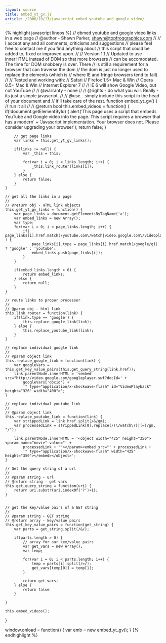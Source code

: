 ```yaml
---
layout: source
title: embed_yt_gv.js
article: /2006/10/13/javascript_embed_youtube_and_google_video/
---
```


{% highlight javascript lineos %}
// ebmed youtube and google video links in a web page
// @author - Shawn Parker, shawn@topfroggraphics.com
//
// I accept any and all comments, criticisms and suggestions
// please feel free to contact me if you find anything about
// this script that could be added to, fixed or improved upon.
//
// Version 1.1
// Updated to use innerHTML instead of DOM so that more browsers
// can be accomodated. The time for DOM snobbery is over. There
// is still a requirement for a browser that can traverse the dom
// the dom is just no longer used to replace the elements (which is
// where IE and fringe browsers tend to fail)
//
// Tested and working with:
// 		Safari
//		Firefox 1.5+ Mac & Win
//		Opera 8.5+ Mac & Win
//		Internet Explorer 7
//
//		IE 6 will show Google Video, but not YouTube
//
// @warranty - none
//
// @rights - do what you will. Really - its just a simple javascript.
//
// @use - simply include this script in the head of your document and
//        it'll take care of the rest.
function embed_yt_gv() {
	// run it all
	//
	// @return bool
	this.embed_videos = function() {
		if(!document.getElementById) {
			alert('This page uses a script that embeds YouTube and Google video into the page. This script requires a browser that has a modern' +
				  'Javascript implementation. Your browser does not. Please consider upgrading your browser');
			return false;
		}

		// get page links
		var links = this.get_yt_gv_links();

		if(links != null) {
			var _this = this;
			
			for(var i = 0; i < links.length; i++) { 
				_this.link_router(links[i]); 
			}
		} else {
			return false;
		}
	}

	// get all the links in a page
	//
	// @return obj - HTML link objects
	this.get_yt_gv_links = function() {
		var page_links = document.getElementsByTagName('a');
		var embed_links = new Array();
		var type;
		for(var i = 0; i < page_links.length; i++) {
			if( page_links[i].href.match(/youtube.com\/watch|video.google.com\/videoplay/gi) ) {
				page_links[i].type = page_links[i].href.match(/google/gi) ? 'google' : 'youtube';
				embed_links.push(page_links[i]);
			}
		}

		if(embed_links.length > 0) { 
			return embed_links; 
		} else { 
			return null; 
		}
	}

	// route links to proper processor
	//
	// @param obj - html link
	this.link_router = function(link) {
		if(link.type == 'google') { 
			this.replace_google_link(link); 
		} else { 
			this.replace_youtube_link(link); 
		}
	}

	// replace individual google link
	//
	// @param object link
	this.replace_google_link = function(link) {
		var googleVars = this.get_key_value_pairs(this.get_query_string(link.href));
		link.parentNode.innerHTML = '<embed src="http://video.google.com/googleplayer.swf?docId=' + 
			googleVars['docid'] +
			'" type="application/x-shockwave-flash" id="VideoPlayback" height="326" width="400">';
	}

	// replace individual youtube link
	//
	// @param object link
	this.replace_youtube_link = function(link) {
		var strippedLink = link.href.split(/&/gm);
		var processedLink = strippedLink[0].replace(/(\/watch\?)|(=)/gm, "/");

		link.parentNode.innerHTML = '<object width="425" height="350"><param name="movie" value="' + 
			processedLink + '"></param><embed src="' + processedLink +
			'" type="application/x-shockwave-flash" width="425" height="350"></embed></object>';
	}

	// Get the query string of a url
	//
	// @param string - url
	// @return string - get vars
	this.get_query_string = function(uri) {
		return uri.substr(uri.indexOf('?')+1);
	}


	// get the key/value pairs of a GET string
	//
	// @param string - GET string
	// @return array - key/value pairs
	this.get_key_value_pairs = function(get_string) {
		var parts = get_string.split(/&/);

		if(parts.length > 0) {
			// array for our key/value pairs
			var get_vars = new Array();
			var temp;

			for(var i = 0; i < parts.length; i++) {
				temp = parts[i].split(/=/);
				get_vars[temp[0]] = temp[1];
			}

			return get_vars;
		} else {
			return false
		}

	}

	this.embed_videos();
}

window.onload = function() {
	var emb = new embed_yt_gv();
}
{% endhighlight %}